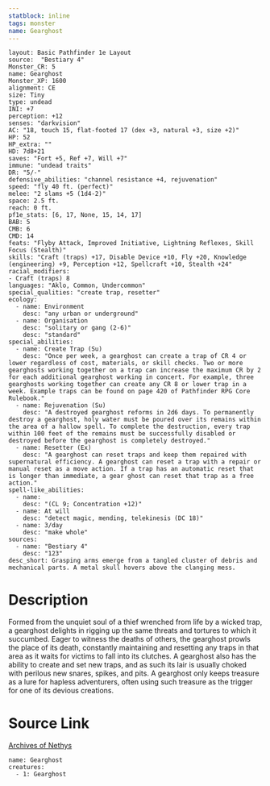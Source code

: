 ```yaml
---
statblock: inline
tags: monster
name: Gearghost
---
```

```statblock
layout: Basic Pathfinder 1e Layout
source:  "Bestiary 4"
Monster_CR: 5
name: Gearghost
Monster_XP: 1600
alignment: CE
size: Tiny
type: undead
INI: +7
perception: +12
senses: "darkvision"
AC: "18, touch 15, flat-footed 17 (dex +3, natural +3, size +2)"
HP: 52
HP_extra: ""
HD: 7d8+21
saves: "Fort +5, Ref +7, Will +7"
immune: "undead traits"
DR: "5/-"
defensive_abilities: "channel resistance +4, rejuvenation"
speed: "fly 40 ft. (perfect)"
melee: "2 slams +5 (1d4-2)"
space: 2.5 ft.
reach: 0 ft.
pf1e_stats: [6, 17, None, 15, 14, 17]
BAB: 5
CMB: 6
CMD: 14
feats: "Flyby Attack, Improved Initiative, Lightning Reflexes, Skill Focus (Stealth)"
skills: "Craft (traps) +17, Disable Device +10, Fly +20, Knowledge (engineering) +9, Perception +12, Spellcraft +10, Stealth +24"
racial_modifiers:
- Craft (traps) 8
languages: "Aklo, Common, Undercommon"
special_qualities: "create trap, resetter"
ecology:
  - name: Environment
    desc: "any urban or underground"
  - name: Organisation
    desc: "solitary or gang (2-6)"
    desc: "standard"
special_abilities:
  - name: Create Trap (Su)
    desc: "Once per week, a gearghost can create a trap of CR 4 or lower regardless of cost, materials, or skill checks. Two or more gearghosts working together on a trap can increase the maximum CR by 2 for each additional gearghost working in concert. For example, three gearghosts working together can create any CR 8 or lower trap in a week. Example traps can be found on page 420 of Pathfinder RPG Core Rulebook."
  - name: Rejuvenation (Su)
    desc: "A destroyed gearghost reforms in 2d6 days. To permanently destroy a gearghost, holy water must be poured over its remains within the area of a hallow spell. To complete the destruction, every trap within 100 feet of the remains must be successfully disabled or destroyed before the gearghost is completely destroyed."
  - name: Resetter (Ex)
    desc: "A gearghost can reset traps and keep them repaired with supernatural efficiency. A gearghost can reset a trap with a repair or manual reset as a move action. If a trap has an automatic reset that is longer than immediate, a gear ghost can reset that trap as a free action."
spell-like_abilities:
  - name:
    desc: "(CL 9; Concentration +12)"
  - name: At will
    desc: "detect magic, mending, telekinesis (DC 18)"
  - name: 3/day
    desc: "make whole"
sources:
  - name: "Bestiary 4"
    desc: "123"
desc_short: Grasping arms emerge from a tangled cluster of debris and mechanical parts. A metal skull hovers above the clanging mess.
```
# Description
Formed from the unquiet soul of a thief wrenched from life by a wicked trap, a gearghost delights in rigging up the same threats and tortures to which it succumbed. Eager to witness the deaths of others, the gearghost prowls the place of its death, constantly maintaining and resetting any traps in that area as it waits for victims to fall into its clutches. A gearghost also has the ability to create and set new traps, and as such its lair is usually choked with perilous new snares, spikes, and pits. A gearghost only keeps treasure as a lure for hapless adventurers, often using such treasure as the trigger for one of its devious creations.
# Source Link
[Archives of Nethys](https://aonprd.com/MonsterDisplay.aspx?ItemName=Gearghost)
```encounter-table
name: Gearghost
creatures:
  - 1: Gearghost
```
